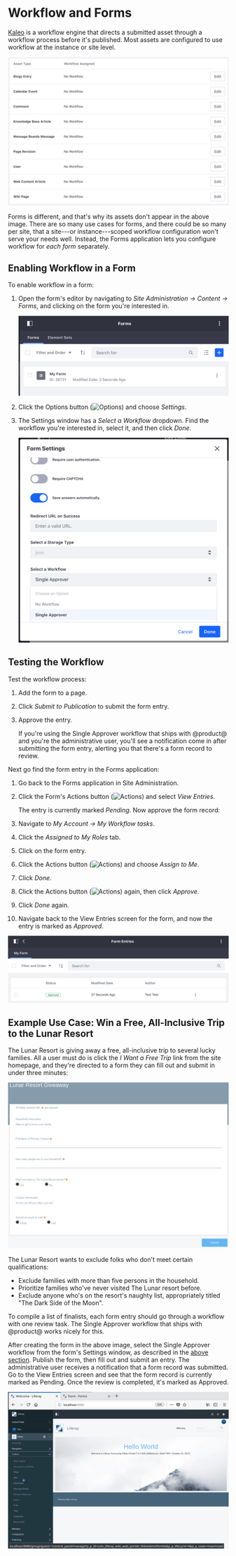 # Workflow and Forms [](id=sending-form-entries-through-a-workflow)

[Kaleo](/discover/portal/-/knowledge_base/7-1/using-workflow) is a workflow 
engine that directs a submitted asset through a workflow process before it's 
published. Most assets are configured to use workflow at the instance or site 
level.

![Figure 1: Workflow is enabled in the Control Panel or in Site Administration for most @product@ assets.](../../images/workflow-configuration.png)

Forms is different, and that's why its assets don't appear in the above image.
There are so many use cases for forms, and there could be so many per site, that
a site---or instance---scoped workflow configuration won't serve your needs 
well. Instead, the Forms application lets you configure workflow for *each 
form* separately.

## Enabling Workflow in a Form [](id=enabling-workflow-in-a-form)

To enable workflow in a form: 

1.  Open the form's editor by navigating to *Site Administration &rarr; Content 
    &rarr; Forms*, and clicking on the form you're interested in.

    ![Figure 2: Navigate directly to a form to enable workflow.](../../images/forms-list.png)

2.  Click the Options button (![Options](../../images/icon-options.png)) and
    choose *Settings*.

3.  The Settings window has a *Select a Workflow* dropdown. Find the workflow
    you're interested in, select it, and then click *Done*.

    ![Figure 3: Enable workflow for each form in its Settings window.](../../images/form-settings.png)


## Testing the Workflow [](id=testing-the-workflow)

Test the workflow process:

1.  Add the form to a page.

2.  Click *Submit to Publication* to submit the form entry.

3.  Approve the entry.

    If you're using the Single Approver workflow that ships with @product@ and 
    you're the administrative user, you'll see a notification come in after 
    submitting the form entry, alerting you that there's a form record to 
    review. 

Next go find the form entry in the Forms application:

1.  Go back to the Forms application in Site Administration.

2.  Click the Form's Actions button (![Actions](../../images/icon-actions.png))
    and select *View Entries*.

    The entry is currently marked *Pending*. Now approve the form record:

3.  Navigate to *My Account &rarr; My Workflow tasks*.

4.  Click the *Assigned to My Roles* tab.

5.  Click on the form entry.

6.  Click the Actions button (![Actions](../../images/icon-actions.png)) and
    choose *Assign to Me*.

7.  Click *Done*.

8.  Click the Actions button (![Actions](../../images/icon-actions.png)) again, then click *Approve*.

9.  Click *Done* again.

10. Navigate back to the View Entries screen for the form, and now the entry is
    marked as *Approved*. 

![Figure 4: Each entry's status is visible in the Forms application's View Entries screen.](../../images/forms-view-entries-status.png)

## Example Use Case: Win a Free, All-Inclusive Trip to the Lunar Resort [](id=example-win-a-free-all-inclusive-trip-to-the-lunar-resort)

The Lunar Resort is giving away a free, all-inclusive trip to several lucky
families. All a user must do is click the *I Want a Free Trip* link from the
site homepage, and they're directed to a form they can fill out and submit in
under three minutes:

![Figure 5: The Lunar Resort Giveaway form is ready to be filled out.](../../images/lunar-resort-giveaway.png)

The Lunar Resort wants to exclude folks who don't meet certain qualifications:

- Exclude families with more than five persons in the household.
- Prioritize families who've never visited The Lunar resort before.
- Exclude anyone who's on the resort's naughty list, appropriately titled "The
    Dark Side of the Moon".

To compile a list of finalists, each form entry should go through a workflow
with one review task. The Single Approver workflow that ships with @product@
works nicely for this.

After creating the form in the above image, select the Single Approver workflow
from the form's Settings window, as described in the [above
section](#enabling-workflow-in-a-form). Publish the form, then fill out and
submit an entry. The administrative user receives a notification that a form
record was submitted. Go to the View Entries screen and see that the form record
is currently marked as Pending. Once the review is completed, it's marked as
Approved.

![Figure 6: Assign a workflow to a form in several steps.](../../images/lunar-resort-giveaway-workflow-new.gif)

